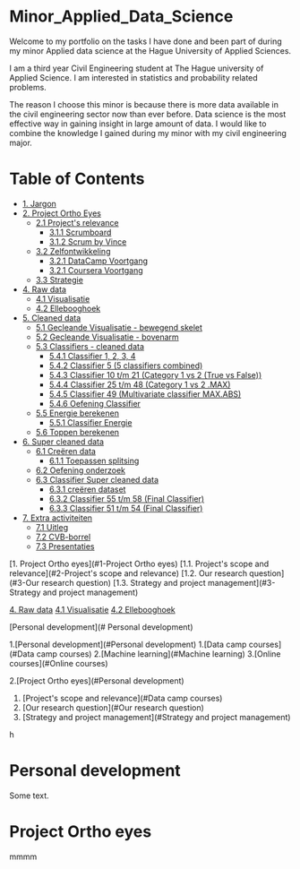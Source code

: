 # Minor_Applied_Data_Science
Welcome to my portfolio on the tasks I have done and been part of during my minor Applied data science at the Hague University of Applied Sciences. 

I am a third year Civil Engineering student at The Hague university of Applied Science. I am interested in statistics and probability related problems. 

The reason I choose this minor is because there is more data available in the civil engineering sector now than ever before. Data science is the most effective way in gaining insight in large amount of data. I would like to combine the knowledge I gained during my minor with my civil engineering major.  

# Table of Contents

- [1. Jargon](#1-jargon)
- [2. Project Ortho Eyes](#3-pre-data)
  - [2.1 Project's relevance](#31-Project's-scope-and-relevance)
     - [3.1.1 Scrumboard](#311-scrumboard)
     - [3.1.2 Scrum by Vince](#312-scrum-by-vince)
  - [3.2 Zelfontwikkeling](#32-zelfontwikkeling)
     - [3.2.1 DataCamp Voortgang](#321-datacamp-voortgang)
     - [3.2.1 Coursera Voortgang](#321-coursera-voortgang)
  - [3.3 Strategie](#33-strategie)
- [4. Raw data](#4-raw-data)
  - [4.1 Visualisatie](#41-visualisatie)
  - [4.2 Ellebooghoek](#42-ellebooghoek)
- [5. Cleaned data](#5-cleaned-data)
  - [5.1 Gecleande Visualisatie - bewegend skelet](#51-gecleande-visualisatie---bewegend-skelet)
  - [5.2 Gecleande Visualisatie - bovenarm](#52-gecleande-visualisatie---bovenarm)
  - [5.3 Classifiers - cleaned data](#53-classifiers---cleaned-data)
     - [5.4.1 Classifier 1, 2, 3, 4](#541-classifier-1-2-3-4)
     - [5.4.2 Classifier 5 (5 classifiers combined)](#542-classifier-5-5-classifiers-combined)
     - [5.4.3 Classifier 10 t/m 21 (Category 1 vs 2 (True vs False))](#543-classifier-10-tm-21-category-1-vs-2-true-vs-false)
     - [5.4.4 Classifier 25 t/m 48 (Category 1 vs 2 .MAX)](#544-classifier-25-tm-48-category-1-vs-2-max)
     - [5.4.5 Classifier 49 (Multivariate classifier MAX.ABS)](#545-classifier-49-multivariate-classifier-maxabs)
     - [5.4.6 Oefening Classifier](#546-oefening-classifier)
  - [5.5 Energie berekenen](#55-energie-berekenen)
     - [5.5.1 Classifier Energie](#551-classifier-energie)
  - [5.6 Toppen berekenen](#56-toppen-berekenen)
- [6. Super cleaned data](#6-super-cleaned-data)
  - [6.1 Creëren data](#61-creëren-data)
     - [6.1.1 Toepassen splitsing](#611-toepassen-splitsing)
  - [6.2 Oefening onderzoek](#62-oefening-onderzoek)
  - [6.3 Classifier Super cleaned data](#63-classifier-super-cleaned-data)
     - [6.3.1 creëren dataset](#631-creëren-dataset)
     - [6.3.2 Classifier 55 t/m 58 (Final Classifier)](#632-classifier-55-tm-58-final-classifier)
     - [6.3.3 Classifier 51 t/m 54 (Final Classifier)](#633-classifier-51-tm-54-final-classifier)
- [7. Extra activiteiten](#7-Extra-activiteiten)
  - [7.1 Uitleg](#71-Uitleg)
  - [7.2 CVB-borrel](#72-CVB-borrel)
  - [7.3 Presentaties](#73-Presentaties)



[1. Project Ortho eyes](#1-Project Ortho eyes)
  [1.1. Project's scope and relevance](#2-Project's scope and relevance)
  [1.2. Our research question](#3-Our research question)
  [1.3. Strategy and project management](#3-Strategy and project management)

[4. Raw data](#4-raw-data)
  [4.1 Visualisatie](#41-visualisatie)
  [4.2 Ellebooghoek](#42-ellebooghoek)

[Personal development](# Personal development)

1.[Personal development](#Personal development)
  1.[Data camp courses](#Data camp courses)
  2.[Machine learning](#Machine learning)
  3.[Online courses](#Online courses)

2.[Project Ortho eyes](#Personal development)
  1. [Project's scope and relevance](#Data camp courses)
  2. [Our research question](#Our research question)
  3. [Strategy and project management](#Strategy and project management)

h
# Personal development
Some text.
# Project Ortho eyes
mmmm
